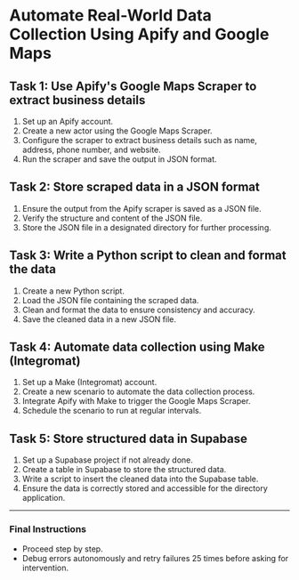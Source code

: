 # Automate Real-World Data Collection Using Apify and Google Maps

## Task 1: Use Apify's Google Maps Scraper to extract business details
1. Set up an Apify account.
2. Create a new actor using the Google Maps Scraper.
3. Configure the scraper to extract business details such as name, address, phone number, and website.
4. Run the scraper and save the output in JSON format.

## Task 2: Store scraped data in a JSON format
1. Ensure the output from the Apify scraper is saved as a JSON file.
2. Verify the structure and content of the JSON file.
3. Store the JSON file in a designated directory for further processing.

## Task 3: Write a Python script to clean and format the data
1. Create a new Python script.
2. Load the JSON file containing the scraped data.
3. Clean and format the data to ensure consistency and accuracy.
4. Save the cleaned data in a new JSON file.

## Task 4: Automate data collection using Make (Integromat)
1. Set up a Make (Integromat) account.
2. Create a new scenario to automate the data collection process.
3. Integrate Apify with Make to trigger the Google Maps Scraper.
4. Schedule the scenario to run at regular intervals.

## Task 5: Store structured data in Supabase
1. Set up a Supabase project if not already done.
2. Create a table in Supabase to store the structured data.
3. Write a script to insert the cleaned data into the Supabase table.
4. Ensure the data is correctly stored and accessible for the directory application.

---

### Final Instructions
- Proceed step by step.
- Debug errors autonomously and retry failures 25 times before asking for intervention.

